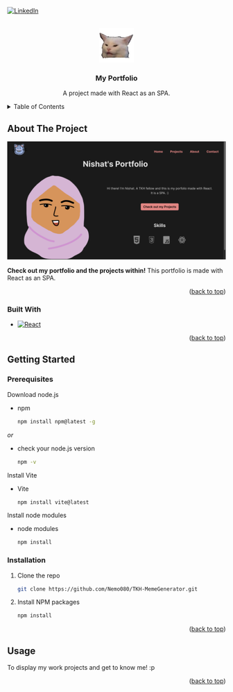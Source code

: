 
<a name="readme-top"></a>


[![LinkedIn][linkedin-shield]][linkedin-url]



<!-- PROJECT LOGO -->
<br />
<div align="center">
  <a href="src/assets/Cat.png">
    <img src="src/assets/Cat.png" alt="Logo" width="80" height="80">
  </a>

  <h3 align="center">My Portfolio</h3>

  <p align="center">
    A project made with React as an SPA.
    </p>
</div>



<!-- TABLE OF CONTENTS -->
<details>
  <summary>Table of Contents</summary>
  <ol>
    <li>
      <a href="#about-the-project">About The Project</a>
      <ul>
        <li><a href="#built-with">Built With</a></li>
      </ul>
    </li>
    <li>
      <a href="#getting-started">Getting Started</a>
      <ul>
        <li><a href="#prerequisites">Prerequisites</a></li>
        <li><a href="#installation">Installation</a></li>
      </ul>
    </li>
    <li><a href="#usage">Usage</a></li>
  </ol>
</details>



<!-- ABOUT THE PROJECT -->
## About The Project

[![Product Name Screen Shot][product-screenshot]](public/website-img.png)

 **Check out my portfolio and the projects within!** This portfolio is made with React as an SPA.


<p align="right">(<a href="#readme-top">back to top</a>)</p>



### Built With

* [![React][React.js]][React-url]


<p align="right">(<a href="#readme-top">back to top</a>)</p>



<!-- GETTING STARTED -->
## Getting Started


### Prerequisites

Download node.js
* npm
  ```sh
  npm install npm@latest -g
  ```
_or_ 

* check your node.js version 
  ```sh
  npm -v
  ```

Install Vite
* Vite
  ```sh
  npm install vite@latest
  ```

Install node modules
* node modules
  ```sh
  npm install
  ```

### Installation

1. Clone the repo
   ```sh
   git clone https://github.com/Nemo080/TKH-MemeGenerator.git
   ```
2. Install NPM packages
   ```sh
   npm install
   ```

<p align="right">(<a href="#readme-top">back to top</a>)</p>



<!-- USAGE EXAMPLES -->
## Usage

To display my work projects and get to know me! :p

<p align="right">(<a href="#readme-top">back to top</a>)</p>




<!-- MARKDOWN LINKS & IMAGES -->
<!-- https://www.markdownguide.org/basic-syntax/#reference-style-links -->

[linkedin-shield]: https://img.shields.io/badge/-LinkedIn-black.svg?style=for-the-badge&logo=linkedin&colorB=555
[linkedin-url]: https://www.linkedin.com/in/nishat-farhana/
[product-screenshot]: public/website-img.png
[React.js]: https://img.shields.io/badge/React-20232A?style=for-the-badge&logo=react&logoColor=61DAFB
[React-url]: https://reactjs.org/
